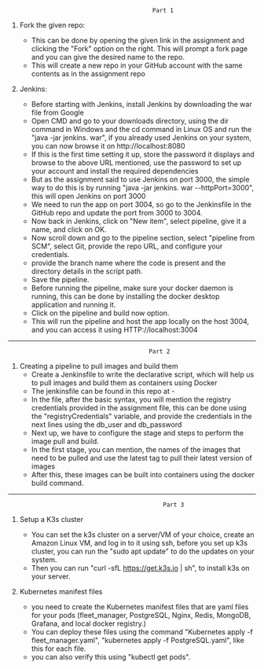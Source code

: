                                              Part 1

1. Fork the given repo:
     * This can be done by opening the given link in the assignment and clicking the "Fork" option on the right. This will prompt a fork page and you can give the desired name to the repo.
      * This will create a new repo in your GitHub account with the same contents as in the assignment repo

2. Jenkins:
      * Before starting with Jenkins, install Jenkins by downloading the war file from Google
      * Open CMD and go to your downloads directory, using the dir command in Windows and the cd command in Linux OS
     and run the "java -jar jenkins. war", if you already used Jenkins on your system, you can now browse it on http://localhost:8080
      * If this is the first time setting it up, store the password it displays and browse to the above URL mentioned, use the password to set up your account and install the required dependencies
      * But as the assignment said to use Jenkins on port 3000, the simple way to do this is by running "java -jar jenkins. war --httpPort=3000", this will open Jenkins on port 3000
      * We need to run the app on port 3004, so go to the Jenkinsfile in the GitHub repo and update the port from 3000 to 3004.
      * Now back in Jenkins, click on "New item", select pipeline, give it a name, and click on OK.
      * Now scroll down and go to the pipeline section, select "pipeline from SCM", select Git, provide the repo URL, and configure your credentials.
      * provide the branch name where the code is present and the directory details in the script path.
      * Save the pipeline.
      * Before running the pipeline, make sure your docker daemon is running, this can be done by installing the docker desktop application and running it.
      * Click on the pipeline and build now option.
      * This will run the pipeline and host the app locally on the host 3004, and you can access it using HTTP://localhost:3004

---------------------------------------------------------------------------------------------------------
                                            Part 2
                                            
1. Creating a pipeline to pull images and build them
     * Create a Jenkinsfile to write the declarative script, which will help us to pull images and build them as containers using Docker
     * The jenkinsfile can be found in this repo at -
     * In the file, after the basic syntax, you will mention the registry credentials provided in the assignment file, this can be done using the "registryCredentials" variable, and provide the credentials in the next lines using the db_user and db_password
     * Next up, we have to configure the stage and steps to perform the image pull and build.
     * In the first stage, you can mention, the names of the images that need to be pulled and use the latest tag to pull their latest version of images
     * After this, these images can be built into containers using the docker build command.

-----------------------------------------------------------------------------------------------------------
                                                Part 3

1. Setup a K3s cluster
    * You can set the k3s cluster on a server/VM of your choice, create an Amazon Linux VM, and log in to it using ssh, before you set up k3s cluster, you can run the "sudo apt update" to do the updates on your system.
    * Then you can run "curl -sfL https://get.k3s.io | sh", to install k3s on your server.

2. Kubernetes manifest files
   *  you need to create the Kubernetes manifest files that are yaml files for your pods (fleet_manager, PostgreSQL, Nginx, Redis, MongoDB, Grafana, and local docker registry.)
   *  You can deploy these files using the command "Kubernetes apply -f fleet_manager.yaml", "kubernetes apply -f PostgreSQL.yaml", like this for each file.
   *  you can also verify this using "kubectl get pods".
     
